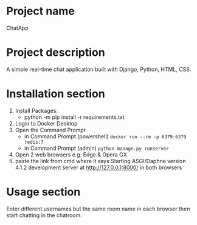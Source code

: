 # Project name
ChatApp

# Project description
A simple real-time chat application built with Django, Python, HTML, CSS.

# Installation section
1. Install Packages:
    + python -m pip install -r requirements.txt
1. Login to Docker Desktop
1. Open the Command Prompt
    + in Command Prompt (powershell) `docker run --rm -p 6379:6379 redis:7`
    + in Command Prompt (admin) `python manage.py runserver`
1. Open 2 web browsers e.g. Edge & Opera GX
1. paste the link from cmd where it says Starting ASGI/Daphne version 4.1.2 development server at http://127.0.0.1:8000/ in both browsers

# Usage section
Enter different usernames but the same room name in each browser then start chatting in the chatroom.